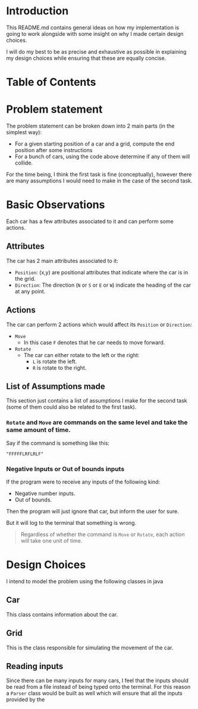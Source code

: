 # Introduction

This README.md contains general ideas on how my implementation is going to work
alongside with some insight on why I made certain design choices.

I will do my best to be as precise and exhaustive as possible in explaining my design choices while ensuring that these
are equally concise.

# Table of Contents

# Problem statement

The problem statement can be broken down into 2 main parts (in the simplest way):

- For a given starting position of a car and a grid, compute the end position after some instructions
- For a bunch of cars, using the code above determine if any of them will collide.

For the time being, I think the first task is fine (conceptually), however there are many assumptions I would need to
make
in the case of the second task.

# Basic Observations

Each car has a few attributes associated to it and can perform some actions.

## Attributes

The car has 2 main attributes associated to it:

- `Position`: (x,y) are positional attributes that indicate where the car is in the grid.
- `Direction`: The direction (`N` or `S` or `E` or `W`) indicate the heading of the car at any point.

## Actions

The car can perform 2 actions which would affect its `Position` or `Direction`:

- `Move`
    - In this case `F` denotes that he car needs to move forward.
- `Rotate`
    - The car can either rotate to the left or the right:
        - `L` is rotate the left.
        - `R` is rotate to the right.

## List of Assumptions made

This section just contains a list of assumptions I make for the second task (some of them could also be related to the
first task).

### `Rotate` and `Move` are commands on the same level and take the same amount of time.

Say if the command is something like this:

```text
"FFFFFLRFLRLF"
```

### Negative Inputs or Out of bounds inputs
If the program were to receive any inputs of the following kind:
- Negative number inputs.
- Out of bounds.

Then the program will just ignore that car, but inform the user for sure.

But it will log to the terminal that something is wrong.

> Regardless of whether the command is `Move` or `Rotate`, each action will take one unit of time.

# Design Choices

I intend to model the problem using the following classes in java

## Car

This class contains information about the car.

## Grid

This is the class responsible for simulating the movement of the car.

## Reading inputs
Since there can be many inputs for many cars, I feel that the inputs should be read from a file
instead of being typed onto the terminal. For this reason a `Parser` class would be built as well
which will ensure that all the inputs provided by the 
